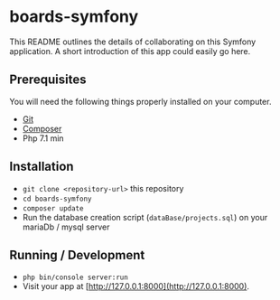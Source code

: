 # boards-symfony

This README outlines the details of collaborating on this Symfony application.
A short introduction of this app could easily go here.

## Prerequisites

You will need the following things properly installed on your computer.

* [Git](https://git-scm.com/)
* [Composer](https://getcomposer.org/)
* Php 7.1 min

## Installation

* `git clone <repository-url>` this repository
* `cd boards-symfony`
* `composer update`
* Run the database creation script (`dataBase/projects.sql`) on your mariaDb / mysql server

## Running / Development

* `php bin/console server:run`
* Visit your app at [http://127.0.0.1:8000](http://127.0.0.1:8000).
